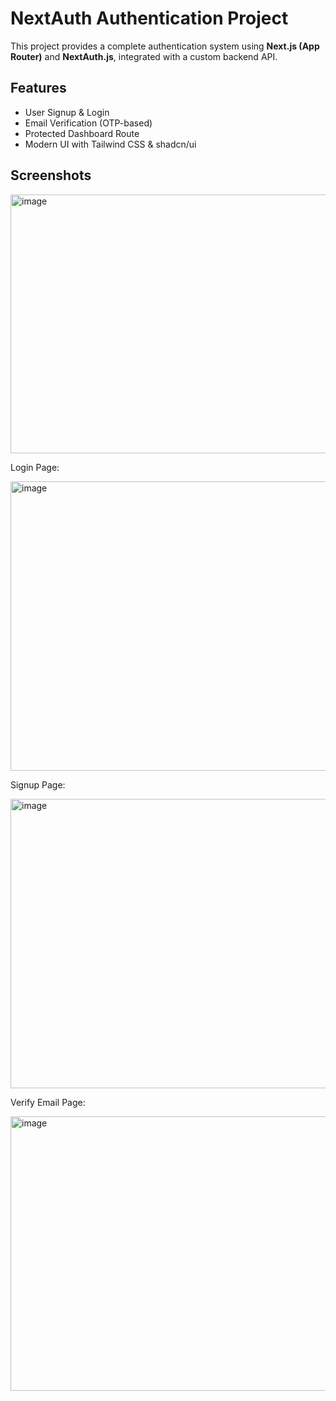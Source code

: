 # NextAuth Authentication Project

This project provides a complete authentication system using **Next.js (App Router)** and **NextAuth.js**, integrated with a custom backend API.

## Features

*   User Signup & Login
*   Email Verification (OTP-based)
*   Protected Dashboard Route
*   Modern UI with Tailwind CSS & shadcn/ui

## Screenshots

<img width="657" height="414" alt="image" src="https://github.com/user-attachments/assets/06008ffe-eb28-4a4a-842a-4a658432c1f3" />



Login Page:


<img width="752" height="463" alt="image" src="https://github.com/user-attachments/assets/11e40d15-2300-458f-bcf1-1458ea9a557c" />



Signup Page:


<img width="751" height="463" alt="image" src="https://github.com/user-attachments/assets/6c16f107-fd35-4d42-8e15-893958cba0d1" />



Verify Email Page:


<img width="753" height="439" alt="image" src="https://github.com/user-attachments/assets/455f7846-abc1-4382-b571-49cf2c3f7a16" />

    


